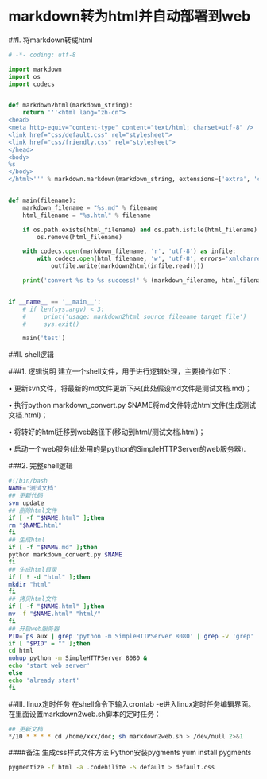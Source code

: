 markdown转为html并自动部署到web
===

##I. 将markdown转成html
```python
# -*- coding: utf-8

import markdown
import os
import codecs


def markdown2html(markdown_string):
    return '''<html lang="zh-cn">
<head>
<meta http-equiv="content-type" content="text/html; charset=utf-8" />
<link href="css/default.css" rel="stylesheet">
<link href="css/friendly.css" rel="stylesheet">
</head>
<body>
%s
</body>
</html>''' % markdown.markdown(markdown_string, extensions=['extra', 'codehilite', 'tables', 'toc'])


def main(filename):
    markdown_filename = "%s.md" % filename
    html_filename = "%s.html" % filename

    if os.path.exists(html_filename) and os.path.isfile(html_filename):
        os.remove(html_filename)

    with codecs.open(markdown_filename, 'r', 'utf-8') as infile:
        with codecs.open(html_filename, 'w', 'utf-8', errors='xmlcharrefreplace') as outfile:
            outfile.write(markdown2html(infile.read()))

    print('convert %s to %s success!' % (markdown_filename, html_filename))


if __name__ == '__main__':
    # if len(sys.argv) < 3:
    #     print('usage: markdown2html source_filename target_file')
    #     sys.exit()

    main('test')

```

##II. shell逻辑

###1. 逻辑说明
建立一个shell文件，用于进行逻辑处理，主要操作如下：

• 更新svn文件，将最新的md文件更新下来(此处假设md文件是测试文档.md)；

• 执行python markdown_convert.py $NAME将md文件转成html文件(生成测试文档.html)；

• 将转好的html迁移到web路径下(移动到html/测试文档.html)；

• 启动一个web服务(此处用的是python的SimpleHTTPServer的web服务器).

###2. 完整shell逻辑
```bash
#!/bin/bash
NAME='测试文档'
## 更新代码
svn update
## 删除html文件
if [ -f "$NAME.html" ];then
rm "$NAME.html"
fi
## 生成html
if [ -f "$NAME.md" ];then
python markdown_convert.py $NAME
fi
## 生成html目录
if [ ! -d "html" ];then
mkdir "html"
fi
## 拷贝html文件
if [ -f "$NAME.html" ];then
mv -f "$NAME.html" "html/"
fi
## 开启web服务器
PID=`ps aux | grep 'python -m SimpleHTTPServer 8080' | grep -v 'grep' | awk '{print $2}'`
if [ "$PID" = "" ];then
cd html
nohup python -m SimpleHTTPServer 8080 &
echo 'start web server'
else
echo 'already start'
fi
```

##III. linux定时任务
在shell命令下输入crontab -e进入linux定时任务编辑界面。在里面设置markdown2web.sh脚本的定时任务：
```bash
## 更新文档
*/10 * * * * cd /home/xxx/doc; sh markdown2web.sh > /dev/null 2>&1
```

####备注
生成css样式文件方法
Python安装pygments
yum install pygments
```bash
pygmentize -f html -a .codehilite -S default > default.css
```